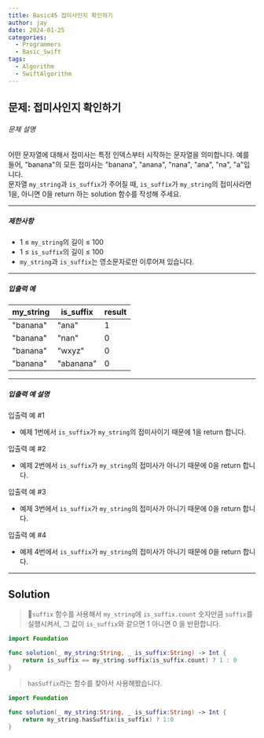 ```yaml
---
title: Basic45 접미사인지 확인하기
author: jay
date: 2024-01-25
categories:
  - Programmers
  - Basic_Swift
tags:
  - Algorithm
  - SwiftAlgorithm
---
```

## 문제: 접미사인지 확인하기

###### 문제 설명

어떤 문자열에 대해서 접미사는 특정 인덱스부터 시작하는 문자열을 의미합니다. 예를 들어, "banana"의 모든 접미사는 "banana", "anana", "nana", "ana", "na", "a"입니다.  
문자열 `my_string`과 `is_suffix`가 주어질 때, `is_suffix`가 `my_string`의 접미사라면 1을, 아니면 0을 return 하는 solution 함수를 작성해 주세요.

---

##### 제한사항

- 1 ≤ `my_string`의 길이 ≤ 100
- 1 ≤ `is_suffix`의 길이 ≤ 100
- `my_string`과 `is_suffix`는 영소문자로만 이루어져 있습니다.

---

##### 입출력 예

|my_string|is_suffix|result|
|---|---|---|
|"banana"|"ana"|1|
|"banana"|"nan"|0|
|"banana"|"wxyz"|0|
|"banana"|"abanana"|0|

---

##### 입출력 예 설명

입출력 예 #1

- 예제 1번에서 `is_suffix`가 `my_string`의 접미사이기 때문에 1을 return 합니다.

입출력 예 #2

- 예제 2번에서 `is_suffix`가 `my_string`의 접미사가 아니기 때문에 0을 return 합니다.

입출력 예 #3

- 예제 3번에서 `is_suffix`가 `my_string`의 접미사가 아니기 때문에 0을 return 합니다.

입출력 예 #4

- 예제 4번에서 `is_suffix`가 `my_string`의 접미사가 아니기 때문에 0을 return 합니다.

---

## Solution

> `suffix` 함수를 사용해서 `my_string`에 `is_suffix.count` 숫자만큼 `suffix`를 실행시켜서, 그 값이 `is_suffix`와 같으면 1 아니면 0 을 반환합니다.

```swift
import Foundation

func solution(_ my_string:String, _ is_suffix:String) -> Int {
    return is_suffix == my_string.suffix(is_suffix.count) ? 1 : 0
}
```

> `hasSuffix`라는 함수를 찾아서 사용해봤습니다. 

```swift
import Foundation

func solution(_ my_string:String, _ is_suffix:String) -> Int {
    return my_string.hasSuffix(is_suffix) ? 1:0
}
```